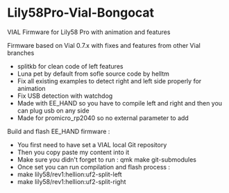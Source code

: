 # Lily58Pro-Vial-Bongocat
VIAL Firmware for Lily58 Pro with animation and features

Firmware based on Vial 0.7.x with fixes and features from other Vial branches
- splitkb for clean code of left features
- Luna pet by default from sofle source code by helltm
- Fix all existing examples to detect right and left side properly for animation
- Fix USB detection with watchdog
- Made with EE_HAND so you have to compile left and right and then you can plug usb on any side
- Made for promicro_rp2040 so no external parameter to add

Build and flash EE_HAND firmware :
- You first need to have set a VIAL local Git repository
- Then you copy paste my content into it
- Make sure you didn't forget to run : qmk make git-submodules
- Once set you can run compilation and flash process :
 - make lily58/rev1:hellion:uf2-split-left
 - make lily58/rev1:hellion:uf2-split-right

